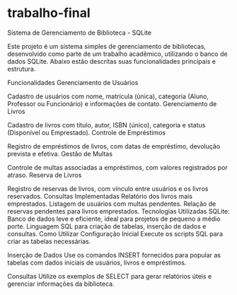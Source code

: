 # trabalho-final
Sistema de Gerenciamento de Biblioteca - SQLite

Este projeto é um sistema simples de gerenciamento de bibliotecas, desenvolvido como parte de um trabalho acadêmico, utilizando o banco de dados SQLite. Abaixo estão descritas suas funcionalidades principais e estrutura.

Funcionalidades
Gerenciamento de Usuários

Cadastro de usuários com nome, matrícula (única), categoria (Aluno, Professor ou Funcionário) e informações de contato.
Gerenciamento de Livros

Cadastro de livros com título, autor, ISBN (único), categoria e status (Disponível ou Emprestado).
Controle de Empréstimos

Registro de empréstimos de livros, com datas de empréstimo, devolução prevista e efetiva.
Gestão de Multas

Controle de multas associadas a empréstimos, com valores registrados por atraso.
Reserva de Livros

Registro de reservas de livros, com vínculo entre usuários e os livros reservados.
Consultas Implementadas
Relatório dos livros mais emprestados.
Listagem de usuários com multas pendentes.
Relação de reservas pendentes para livros emprestados.
Tecnologias Utilizadas
SQLite: Banco de dados leve e eficiente, ideal para projetos de pequeno a médio porte.
Linguagem SQL para criação de tabelas, inserção de dados e consultas.
Como Utilizar
Configuração Inicial
Execute os scripts SQL para criar as tabelas necessárias.

Inserção de Dados
Use os comandos INSERT fornecidos para popular as tabelas com dados iniciais de usuários, livros e empréstimos.

Consultas
Utilize os exemplos de SELECT para gerar relatórios úteis e gerenciar informações da biblioteca.
